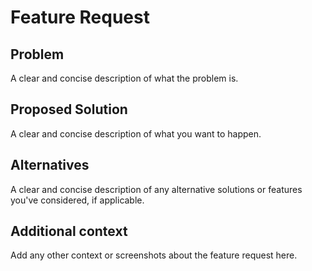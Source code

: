 # Feature Request
## Problem
A clear and concise description of what the problem is.
## Proposed Solution
A clear and concise description of what you want to happen.
## Alternatives
A clear and concise description of any alternative solutions or features you've considered, if applicable.
## Additional context
Add any other context or screenshots about the feature request here.